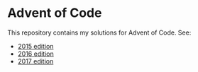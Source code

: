 # Advent of Code

This repository contains my solutions for Advent of Code. See:

- [2015 edition](./2015)
- [2016 edition](./2016)
- [2017 edition](./2017)
